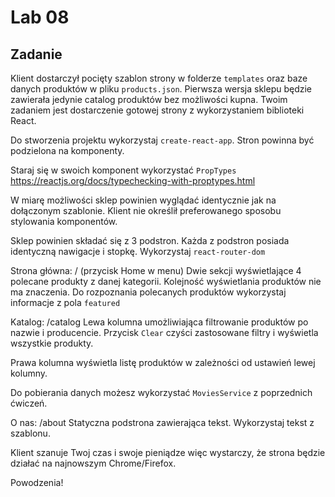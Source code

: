 # Lab 08


## Zadanie
Klient dostarczył pocięty szablon strony w folderze `templates` oraz baze danych produktów w pliku `products.json`. Pierwsza wersja sklepu będzie zawierała jedynie catalog produktów bez możliwości kupna. Twoim zadaniem jest dostarczenie gotowej strony z wykorzystaniem biblioteki React.

Do stworzenia projektu wykorzystaj `create-react-app`.
Stron powinna być podzielona na komponenty.

Staraj się w swoich komponent wykorzystać `PropTypes`
https://reactjs.org/docs/typechecking-with-proptypes.html

W miarę możliwości sklep powinien wyglądać identycznie jak na dołączonym szablonie. Klient nie określił preferowanego sposobu stylowania komponentów.

Sklep powinien składać się z 3 podstron. Każda z podstron posiada identyczną nawigacje i stopkę. Wykorzystaj `react-router-dom`

Strona główna: / (przycisk Home w menu)
Dwie sekcji wyświetlające 4 polecane produkty z danej kategorii. Kolejność wyświetlania produktów nie ma znaczenia.
Do rozpoznania polecanych produktów wykorzystaj informacje z pola `featured`

Katalog: /catalog
Lewa kolumna umożliwiająca filtrowanie produktów po nazwie i producencie. Przycisk `Clear` czyści zastosowane filtry i wyświetla wszystkie produkty.

Prawa kolumna wyświetla listę produktów w zależności od ustawień lewej kolumny.

Do pobierania danych możesz wykorzystać `MoviesService` z poprzednich ćwiczeń.

O nas: /about
Statyczna podstrona zawierająca tekst. Wykorzystaj tekst z szablonu.

Klient szanuje Twoj czas i swoje pieniądze więc wystarczy, że strona będzie działać na najnowszym Chrome/Firefox.

Powodzenia!